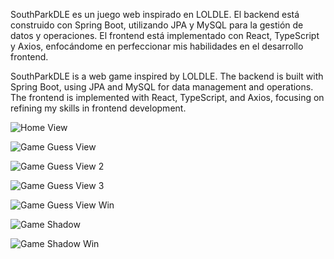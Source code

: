 
SouthParkDLE es un juego web inspirado en LOLDLE. 
El backend está construido con Spring Boot,
utilizando JPA y MySQL para la gestión de datos y
operaciones. El frontend está implementado con React,
TypeScript y Axios, enfocándome en perfeccionar mis
habilidades en el desarrollo frontend.

SouthParkDLE is a web game inspired by LOLDLE. The backend is built with Spring Boot, using JPA and MySQL for data management and operations. The frontend is implemented with React, TypeScript, and Axios, focusing on refining my skills in frontend development.

![Home View](https://drive.google.com/uc?id=1-hGAnxTDKjPZZT3YCT_YjwnVuxf_OijV)


![Game Guess View](https://drive.google.com/uc?id=1vjy_xbvj7QRcAm7CyGbD0KKlo8DEceXi)


![Game Guess View 2](https://drive.google.com/uc?id=1XVVkkpHn_kKi2rT3VilsrecNxu1oKdiy)


![Game Guess View 3](https://drive.google.com/uc?id=1l4e-LsqrpfO1Z16hmn_kd_vWQaJ0O8ZD)


![Game Guess View Win](https://drive.google.com/uc?id=1AH0qy2WunZod4WDTJQOhsuHEtu3sj0b2)


![Game Shadow](https://drive.google.com/uc?id=1yPT08Ok_OeyyVe4pNAg2WQmcF2oX2FfP)

![Game Shadow Win](https://drive.google.com/uc?id=1aiTdGvn1PiDhma9vIBwOyg39JlFR0KXD)
